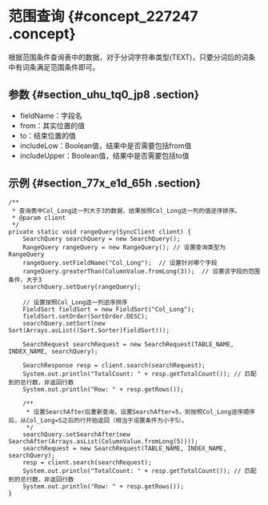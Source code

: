 # 范围查询 {#concept_227247 .concept}

根据范围条件查询表中的数据，对于分词字符串类型\(TEXT\)，只要分词后的词条中有词条满足范围条件即可。

## 参数 {#section_uhu_tq0_jp8 .section}

-   fieldName：字段名
-   from：其实位置的值
-   to：结束位置的值
-   includeLow：Boolean值，结果中是否需要包括from值
-   includeUpper：Boolean值，结果中是否需要包括to值

## 示例 {#section_77x_e1d_65h .section}

``` {#codeblock_uje_5jc_gkv}
/**
 * 查询表中Col_Long这一列大于3的数据，结果按照Col_Long这一列的值逆序排序。
 * @param client
 */
private static void rangeQuery(SyncClient client) {
    SearchQuery searchQuery = new SearchQuery();
    RangeQuery rangeQuery = new RangeQuery(); // 设置查询类型为RangeQuery
    rangeQuery.setFieldName("Col_Long");  // 设置针对哪个字段
    rangeQuery.greaterThan(ColumnValue.fromLong(3));  // 设置该字段的范围条件，大于3
    searchQuery.setQuery(rangeQuery);

    // 设置按照Col_Long这一列逆序排序
    FieldSort fieldSort = new FieldSort("Col_Long");
    fieldSort.setOrder(SortOrder.DESC);
    searchQuery.setSort(new Sort(Arrays.asList((Sort.Sorter)fieldSort)));

    SearchRequest searchRequest = new SearchRequest(TABLE_NAME, INDEX_NAME, searchQuery);

    SearchResponse resp = client.search(searchRequest);
    System.out.println("TotalCount: " + resp.getTotalCount()); // 匹配到的总行数，非返回行数
    System.out.println("Row: " + resp.getRows());

    /**
     * 设置SearchAfter后重新查询，设置SearchAfter=5，则按照Col_Long逆序顺序后，从Col_Long=5之后的行开始返回（相当于设置条件为小于5）。
     */
    searchQuery.setSearchAfter(new SearchAfter(Arrays.asList(ColumnValue.fromLong(5))));
    searchRequest = new SearchRequest(TABLE_NAME, INDEX_NAME, searchQuery);
    resp = client.search(searchRequest);
    System.out.println("TotalCount: " + resp.getTotalCount()); // 匹配到的总行数，非返回行数
    System.out.println("Row: " + resp.getRows());    
}
```

